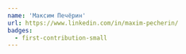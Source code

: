 ```yaml
---
name: 'Максим Печёрин'
url: https://www.linkedin.com/in/maxim-pecherin/
badges:
  - first-contribution-small
---
```

